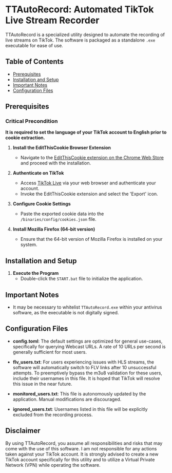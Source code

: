 # TTAutoRecord: Automated TikTok Live Stream Recorder

TTAutoRecord is a specialized utility designed to automate the recording of live streams on TikTok. The software is packaged as a standalone `.exe` executable for ease of use.

## Table of Contents
- [Prerequisites](#prerequisites)
- [Installation and Setup](#installation-and-setup)
- [Important Notes](#important-notes)
- [Configuration Files](#configuration-files)

## Prerequisites

### Critical Precondition
**It is required to set the language of your TikTok account to English prior to cookie extraction.**

1. **Install the EditThisCookie Browser Extension**
   - Navigate to the [EditThisCookie extension on the Chrome Web Store](https://chrome.google.com/webstore/detail/editthiscookie/fngmhnnpilhplaeedifhccceomclgfbg) and proceed with the installation.

2. **Authenticate on TikTok**
   - Access [TikTok Live](https://www.tiktok.com/live) via your web browser and authenticate your account.
   - Invoke the EditThisCookie extension and select the 'Export' icon.

3. **Configure Cookie Settings**
   - Paste the exported cookie data into the `/binaries/config/cookies.json` file.

4. **Install Mozilla Firefox (64-bit version)**
   - Ensure that the 64-bit version of Mozilla Firefox is installed on your system.

## Installation and Setup

1. **Execute the Program**
   - Double-click the `START.bat` file to initialize the application.

## Important Notes

- It may be necessary to whitelist `TTAutoRecord.exe` within your antivirus software, as the executable is not digitally signed.

## Configuration Files

- **config.toml**: The default settings are optimized for general use-cases, specifically for querying Webcast URLs. A rate of 10 URLs per second is generally sufficient for most users.
  
- **flv_users.txt**: For users experiencing issues with HLS streams, the software will automatically switch to FLV links after 10 unsuccessful attempts. To preemptively bypass the m3u8 validation for these users, include their usernames in this file. It is hoped that TikTok will resolve this issue in the near future.

- **monitored_users.txt**: This file is autonomously updated by the application. Manual modifications are discouraged.

- **ignored_users.txt**: Usernames listed in this file will be explicitly excluded from the recording process.


## Disclaimer

By using TTAutoRecord, you assume all responsibilities and risks that may come with the use of this software. I am not responsible for any actions taken against your TikTok account. It is strongly advised to create a new TikTok account specifically for this utility and to utilize a Virtual Private Network (VPN) while operating the software.
